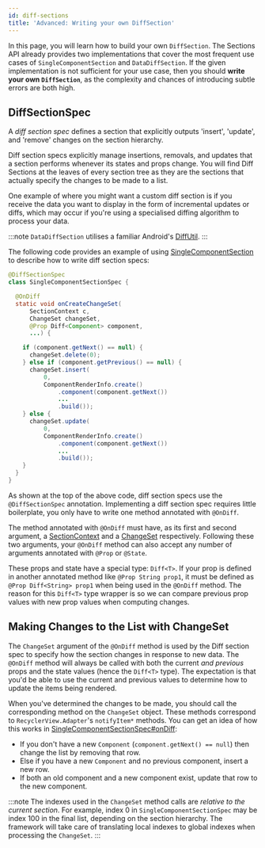 ```yaml
---
id: diff-sections
title: 'Advanced: Writing your own DiffSection'
---
```

In this page, you will learn how to build your own `DiffSection`. The Sections API already provides two implementations that cover the most frequent use cases of `SingleComponentSection` and `DataDiffSection`. If the given implementation is not sufficient for your use case, then you should **write your own `DiffSection`**, as the complexity and chances of introducing subtle errors are both high.

## DiffSectionSpec

A *diff section spec* defines a section that explicitly outputs 'insert', 'update', and 'remove' changes on the section hierarchy.

Diff section specs explicitly manage insertions, removals, and updates that a section performs whenever its states and props change.  You will find Diff Sections at the leaves of every section tree as they are the sections that actually specify the changes to be made to a list.

One example of where you might want a custom diff section is if you receive the data you want to display in the form of incremental updates or diffs, which may occur if you're using a specialised diffing algorithm to process your data.

:::note
`DataDiffSection` utilises a familiar Android's [DiffUtil](https://developer.android.com/reference/android/support/v7/util/DiffUtil.html).
:::

The following code provides an example of using [SingleComponentSection](pathname:///javadoc/com/facebook/litho/sections/common/SingleComponentSection.html) to describe how to write diff section specs:

```java
@DiffSectionSpec
class SingleComponentSectionSpec {

  @OnDiff
  static void onCreateChangeSet(
      SectionContext c,
      ChangeSet changeSet,
      @Prop Diff<Component> component,
      ...) {

    if (component.getNext() == null) {
      changeSet.delete(0);
    } else if (component.getPrevious() == null) {
      changeSet.insert(
          0,
          ComponentRenderInfo.create()
              .component(component.getNext())
              ...
              .build());
    } else {
      changeSet.update(
          0,
          ComponentRenderInfo.create()
              .component(component.getNext())
              ...
              .build());
    }
  }
}
```

As shown at the top of the above code, diff section specs use the `@DiffSectionSpec` annotation. Implementing a diff section spec requires little boilerplate, you only have to write one method annotated with `@OnDiff`.

The method annotated with `@OnDiff` must have, as its first and second argument, a [SectionContext](pathname:///javadoc/com/facebook/litho/sections/SectionContext.html) and a [ChangeSet](pathname:///javadoc/com/facebook/litho/sections/ChangeSet.html) respectively. Following these two arguments, your `@OnDiff` method can also accept any number of arguments annotated with `@Prop` or `@State`.

These props and state have a special type: `Diff<T>`.  If your prop is defined in another annotated method like `@Prop String prop1`, it must be defined as `@Prop Diff<String> prop1` when being used in the `@OnDiff` method. The reason for this `Diff<T>` type wrapper is so we can compare previous prop values with new prop values when computing changes.

## Making Changes to the List with ChangeSet

The `ChangeSet` argument of the `@OnDiff` method is used by the Diff section spec to specify how the section changes in response to new data.  The `@OnDiff` method will always be called with both the current *and previous* props and the state values (hence the `Diff<T>` type). The expectation is that you'd be able to use the current and previous values to determine how to update the items being rendered.

When you've determined the changes to be made, you should call the corresponding method on the `ChangeSet` object. These methods correspond to `RecyclerView.Adapter`'s `notifyItem*` methods. You can get an  idea of how this works in [SingleComponentSectionSpec#onDiff](https://github.com/facebook/litho/blob/d766e3b4965edf84eda0090f58d0020aa302d650/litho-sections-core/src/main/java/com/facebook/litho/sections/common/SingleComponentSectionSpec.java#L25):

  * If you don't have a new `Component` (`component.getNext() == null`) then change the list by removing that row.
  * Else if you have a new `Component` and no previous component, insert a new row.
  * If both an old component and a new component exist, update that row to the new component.

:::note
The indexes used in the `ChangeSet` method calls are *relative to the current section*.  For example, index 0 in `SingleComponentSectionSpec` may be index 100 in the final list, depending on the section hierarchy. The framework will take care of translating local indexes to global indexes when processing the `ChangeSet`.
:::
